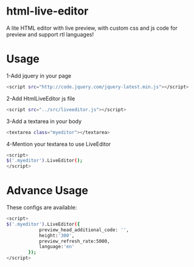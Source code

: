 # html-live-editor
A lite HTML editor with live preview, with custom css and js code for preview and support rtl languages!

# Usage

1-Add jquery in your page
```bash
<script src="http://code.jquery.com/jquery-latest.min.js"></script>
```
2-Add HtmlLiveEditor js file
```bash
<script src="../src/liveeditor.js"></script>
```
3-Add a textarea in your body
```bash
<textarea class="myeditor"></textarea>
```
4-Mention your textarea to use LiveEditor
```bash
<script>
$('.myeditor').LiveEditor(); 
</script>
```

# Advance Usage
These configs are available:
```bash
<script>
$('.myeditor').LiveEditor({
			preview_head_additional_code: '',
			height:'300',
			preview_refresh_rate:5000,
			language:'en'
		}); 
</script>
```